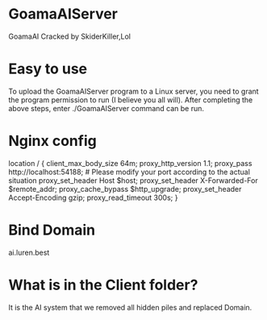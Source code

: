 # GoamaAIServer
GoamaAI Cracked by SkiderKiller,Lol

# Easy to use
To upload the GoamaAIServer program to a Linux server, you need to grant the program permission to run (I believe you all will). After completing the above steps, enter ./GoamaAIServer command can be run.

# Nginx config
location / {
        client_max_body_size  64m;
        proxy_http_version 1.1;
        proxy_pass http://localhost:54188;  # Please modify your port according to the actual situation
        proxy_set_header Host $host;
        proxy_set_header X-Forwarded-For $remote_addr;
        proxy_cache_bypass $http_upgrade;
        proxy_set_header Accept-Encoding gzip;
        proxy_read_timeout 300s;
    }

# Bind Domain
ai.luren.best

# What is in the Client folder?
It is the AI system that we removed all hidden piles and replaced Domain.

